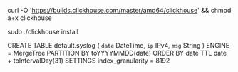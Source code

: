 curl -O 'https://builds.clickhouse.com/master/amd64/clickhouse' && chmod a+x clickhouse

sudo ./clickhouse install

CREATE TABLE default.syslog
(
    `date` DateTime,
    `ip` IPv4,
    `msg` String
)
ENGINE = MergeTree
PARTITION BY toYYYYMMDD(date)
ORDER BY date
TTL date + toIntervalDay(31)
SETTINGS index_granularity = 8192
